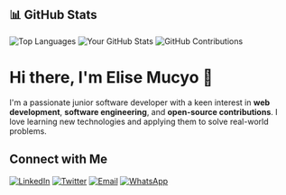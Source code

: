 ## 📊 GitHub Stats

![Top Languages](https://github-readme-stats.vercel.app/api/top-langs/?username=mucyoelise&layout=compact&theme=radical)
![Your GitHub Stats](https://github-readme-stats.vercel.app/api?username=mucyoelise&show_icons=true&theme=radical)
![GitHub Contributions](https://github-readme-streak-stats.demolab.com?user=mucyoelise&theme=radical)
 
# Hi there, I'm Elise Mucyo 👋

I'm a passionate junior software developer with a keen interest in **web development**, **software engineering**, and **open-source contributions**. I love learning new technologies and applying them to solve real-world problems.

## Connect with Me

[![LinkedIn](https://img.shields.io/badge/LinkedIn-%230077B5.svg?style=for-the-badge&logo=linkedin&logoColor=white)](https://linkedin.com/in/elise-mucyo/)
[![Twitter](https://img.shields.io/badge/Twitter-%231DA1F2.svg?style=for-the-badge&logo=twitter&logoColor=white)](https://x.com/elisemucyo)
[![Email](https://img.shields.io/badge/Email-%23D14836.svg?style=for-the-badge&logo=gmail&logoColor=white)](mailto:elisemcyo@gmail.com)
[![WhatsApp](https://img.shields.io/badge/WhatsApp-%25D366.svg?style=for-the-badge&logo=whatsapp&logoColor=white)](https://wa.me/250790467044)

<!---
mucyoelise/mucyoelise is a ✨ special ✨ repository because its `README.md` (this file) appears on your GitHub profile.
You can click the Preview link to take a look at your changes.
--->
